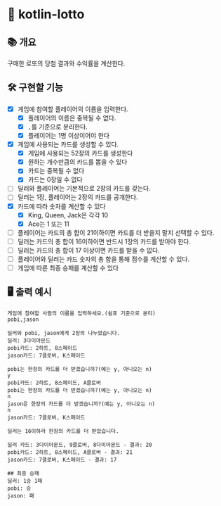 # 🎰 kotlin-lotto

## 📚️ 개요

구매한 로또의 당첨 결과와 수익률을 계산한다.

## 🛠️ 구현할 기능
- [x] 게임에 참여할 플레이어의 이름을 입력한다.
  - [x] 플레이어의 이름은 중복될 수 없다.
  - [x] `,`를 기준으로 분리한다.
  - [x] 플레이어는 1명 이상이어야 한다
- [x] 게임에 사용되는 카드를 생성할 수 있다.
  - [x] 게임에 사용되는 52장의 카드를 생성한다
  - [x] 원하는 개수만큼의 카드를 뽑을 수 있다
  - [x] 카드는 중복될 수 없다
  - [x] 카드는 0장일 수 없다
- [ ] 딜러와 플레이어는 기본적으로 2장의 카드를 갖는다.
- [ ] 딜러는 1장, 플레이어는 2장의 카드를 공개한다.
- [x] 카드에 따라 숫자를 계산할 수 있다
  - [x] King, Queen, Jack은 각각 10
  - [x] Ace는 1 또는 11
- [ ] 플레이어는 카드의 총 합이 21이하이면 카드를 더 받을지 말지 선택할 수 있다.    
- [ ] 딜러는 카드의 총 합이 16이하이면 반드시 1장의 카드를 받아야 한다.
- [ ] 딜러는 카드의 총 합이 17 이상이면 카드를 받을 수 없다.
- [ ] 플레이어와 딜러는 카드 숫자의 총 합을 통해 점수를 계산할 수 있다.
- [ ] 게임에 따른 최종 승패를 계산할 수 있다

## 🖥️ 출력 예시


```
게임에 참여할 사람의 이름을 입력하세요.(쉼표 기준으로 분리)
pobi,jason

딜러와 pobi, jason에게 2장의 나누었습니다.
딜러: 3다이아몬드
pobi카드: 2하트, 8스페이드
jason카드: 7클로버, K스페이드

pobi는 한장의 카드를 더 받겠습니까?(예는 y, 아니오는 n)
y
pobi카드: 2하트, 8스페이드, A클로버
pobi는 한장의 카드를 더 받겠습니까?(예는 y, 아니오는 n)
n
jason은 한장의 카드를 더 받겠습니까?(예는 y, 아니오는 n)
n
jason카드: 7클로버, K스페이드

딜러는 16이하라 한장의 카드를 더 받았습니다.

딜러 카드: 3다이아몬드, 9클로버, 8다이아몬드 - 결과: 20
pobi카드: 2하트, 8스페이드, A클로버 - 결과: 21
jason카드: 7클로버, K스페이드 - 결과: 17

## 최종 승패
딜러: 1승 1패
pobi: 승 
jason: 패
```